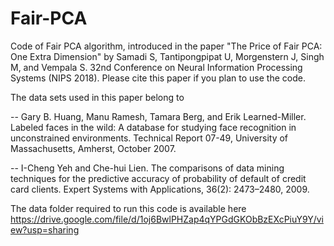 # Fair-PCA
Code of Fair PCA algorithm, introduced in the paper "The Price of Fair PCA: One Extra Dimension" by Samadi S, Tantipongpipat U, Morgenstern J, Singh M, and Vempala S. 32nd Conference on Neural Information Processing Systems (NIPS 2018). Please cite this paper if you plan to use the code. 

The data sets used in this paper belong to 

-- Gary B. Huang, Manu Ramesh, Tamara Berg, and Erik Learned-Miller. Labeled faces in the wild: A database for studying face recognition in unconstrained environments. Technical Report 07-49, University of Massachusetts, Amherst, October 2007.

-- I-Cheng Yeh and Che-hui Lien. The comparisons of data mining techniques for the predictive accuracy of probability of default of credit card clients. Expert Systems with Applications, 36(2): 2473–2480, 2009.

The data folder required to run this code is available here https://drive.google.com/file/d/1oj6BwlPHZap4qYPGdGKObBzEXcPiuY9Y/view?usp=sharing 




